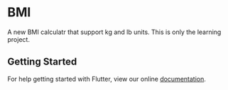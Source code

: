 # BMI

A new BMI calculatr that support kg and lb units. This is only the learning project. 

## Getting Started

For help getting started with Flutter, view our online
[documentation](https://flutter.io/).
